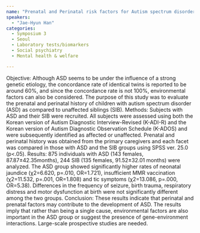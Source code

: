 ```yaml
---
name: "Prenatal and Perinatal risk factors for Autism spectrum disorder"
speakers:
  - "Jae-Hyun Han"
categories:
  - Symposium 3
  - Seoul
  - Laboratory tests/biomarkers
  - Social psychiatry
  - Mental health & welfare

---
```


Objective: Although ASD seems to be under the influence of a strong genetic etiology, the concordance rate of identical twins is reported to be around 60%, and since the concordance rate is not 100%, environmental factors can also be considered. The purpose of this study was to evaluate the prenatal and perinatal history of children with autism spectrum disorder (ASD) as compared to unaffected siblings (SIB). Methods: Subjects with ASD and their SIB were recruited. All subjects were assessed using both the Korean version of Autism Diagnostic Interview-Revised (K-ADI-R) and the Korean version of Autism Diagnostic Observation Schedule (K-ADOS) and were subsequently identified as affected or unaffected. Prenatal and perinatal  history was obtained from the primary caregivers and each facet was compared in those with ASD and the SIB groups using SPSS ver. 25.0 (p<.05).
Results: 875 individuals with ASD (143 females, 87.87±42.35months), 244 SIB (135 females, 91.52±32.01 months) were analyzed. The ASD group showed significantly higher rates of neonatal jaundice (χ2=6.620, p=.010, OR=1.721), insufficient MMR vaccination (χ2=11.532, p=.001, OR=1.808) and tic symptoms (χ2=13.086, p=.000, OR=5.38). Differences in the frequency of seizure, birth trauma, respiratory distress and motor dysfunction at birth were not significantly different among the two groups.
Conclusion: These results indicate that perinatal and prenatal factors may contribute to the development of ASD. The results imply that rather than being a single cause, environmental factors are also important in the ASD group or suggest the presence of gene-environment interactions. Large-scale prospective studies are needed.

